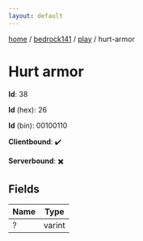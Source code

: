 ```yaml
---
layout: default
---
```


[home](/)  /  [bedrock141](/protocol/bedrock141)  /  [play](/protocol/bedrock141/play)  /  hurt-armor

# Hurt armor

**Id**: 38

**Id** (hex): 26

**Id** (bin): 00100110

**Clientbound**: ✔️

**Serverbound**: ✖️

## Fields

Name | Type
---|---
? | varint
